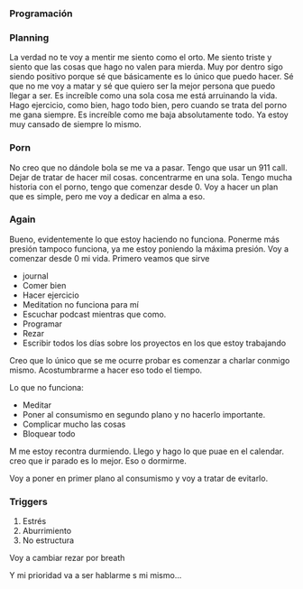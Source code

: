 ### Programación




### Planning 










La verdad no te voy a mentir me siento como el orto. Me siento triste y siento que las cosas que hago no valen para mierda. Muy por dentro sigo siendo positivo porque sé que básicamente es lo único que puedo hacer. Sé que no me voy a matar y sé que quiero ser la mejor persona que puedo llegar a ser. Es increíble como una sola cosa me está arruinando la vida. Hago ejercicio, como bien, hago todo bien, pero cuando se trata del porno me gana siempre. Es increíble como me baja absolutamente todo. Ya estoy muy cansado de siempre lo mismo.



### Porn 
No creo que no dándole bola se me va a pasar. Tengo que usar un 911 call. Dejar de tratar de hacer mil cosas. concentrarme en una sola.
Tengo mucha historia con el porno, tengo que comenzar desde 0. Voy a hacer un plan que es simple, pero me voy a dedicar en alma a eso.


### Again
Bueno, evidentemente lo que estoy haciendo no funciona. Ponerme más presión tampoco funciona, ya me estoy poniendo la máxima presión. Voy a comenzar desde 0 mi vida. 
Primero veamos que sirve 
+ journal
+ Comer bien
+ Hacer ejercicio
+ Meditation no funciona para mí
+ Escuchar podcast mientras que como.
+ Programar 
+ Rezar
+ Escribir todos los días sobre los proyectos en los que estoy trabajando

Creo que lo único que se me ocurre probar es comenzar a charlar conmigo mismo. Acostumbrarme a hacer eso todo el tiempo.


Lo que no  funciona: 
+ Meditar 
+ Poner al consumismo en segundo plano y no hacerlo importante.
+ Complicar mucho las cosas
+ Bloquear todo



M me estoy recontra durmiendo. Llego y hago lo que puae en el calendar. creo que ir parado es lo mejor. Eso o dormirme. 


Voy a poner en primer plano al consumismo y voy a tratar de evitarlo. 

### Triggers 
1. Estrés 
2. Aburrimiento
3. No estructura 


Voy a cambiar rezar por breath


Y mi prioridad va a ser hablarme s mi mismo... 